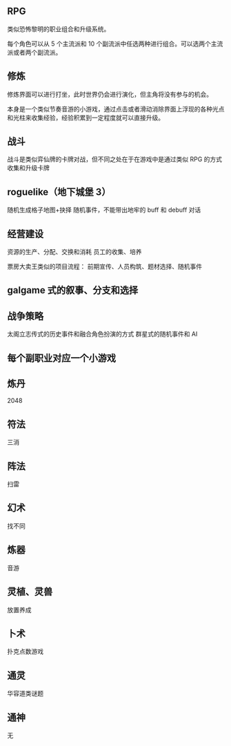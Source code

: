 ## RPG

类似恐怖黎明的职业组合和升级系统。

每个角色可以从 5 个主流派和 10 个副流派中任选两种进行组合。可以选两个主流派或者两个副流派。

## 修炼

修炼界面可以进行打坐，此时世界仍会进行演化，但主角将没有参与的机会。

本身是一个类似节奏音游的小游戏，通过点击或者滑动消除界面上浮现的各种光点和光柱来收集经验，经验积累到一定程度就可以直接升级。

## 战斗

战斗是类似弈仙牌的卡牌对战，但不同之处在于在游戏中是通过类似 RPG 的方式收集和升级卡牌

## roguelike（地下城堡 3）

随机生成格子地图+抉择
随机事件，不能带出地牢的 buff 和 debuff
对话

## 经营建设

资源的生产、分配、交换和消耗
员工的收集、培养

票房大卖王类似的项目流程：
前期宣传、人员构筑、题材选择、随机事件

## galgame 式的叙事、分支和选择

## 战争策略

太阁立志传式的历史事件和融合角色扮演的方式
群星式的随机事件和 AI

## 每个副职业对应一个小游戏

## 炼丹

2048

## 符法

三消

## 阵法

扫雷

## 幻术

找不同

## 炼器

音游

## 灵植、灵兽

放置养成

## 卜术

扑克点数游戏

## 通灵

华容道类谜题

## 通神

无

